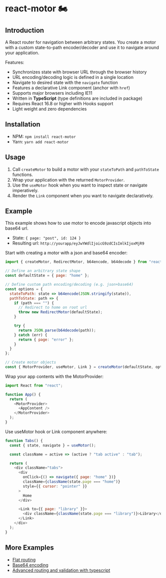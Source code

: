 # react-motor 🏍

## Introduction

A React router for navigation between arbitrary states. You create a motor with a custom state-to-path encoder/decoder and use it to navigate around your application.

Features:
* Synchronizes state with browser URL through the browser history
* URL encoding/decoding logic is defined in a single location
* Navigate to desired state with the `navigate` function
* Features a declarative Link component (anchor with `href`)
* Supports major browsers including IE11
* Written in **TypeScript** (type definitions are included in package)
* Requires React 16.8 or higher with Hooks support
* Light weight and zero dependencies 

## Installation

* NPM: `npm install react-motor`
* Yarn: `yarn add react-motor`

## Usage

1. Call `createMotor` to build a motor with your `stateToPath` and `pathToState` functions.
2. Wrap your application with the returned `MotorProvider`.
3. Use the `useMotor` hook when you want to inspect state or navigate imperatively.
4. Render the `Link` component when you want to navigate declaratively.

## Example

This example shows how to use motor to encode javascript objects into base64 url.

- State: `{ page: "post", id: 124 }`
- Resulting url: `http://yourapp/eyJwYWdlIjoicG9zdCIsImlkIjoxMjR9`

Start with creating a motor with a json and base64 encoder:

```javascript
import { createMotor, RedirectMotor, b64encode, b64decode } from "react-motor";

// Define an arbitrary state shape
const defaultState = { page: "home" };

// Define custom path encoding/decoding (e.g. json+base64)
const options = {
  stateToPath: state => b64encode(JSON.stringify(state)),
  pathToState: path => {
    if (path === "") {
      // Redirect to home on root url
      throw new RedirectMotor(defaultState);
    }

    try {
      return JSON.parse(b64decode(path));
    } catch (err) {
      return { page: "error" };
    }
  }
};

// Create motor objects
const { MotorProvider, useMotor, Link } = createMotor(defaultState, options);
```

Wrap your app contents with the MotorProvider:
```javascript
import React from "react";

function App() {
  return (
    <MotorProvider>
      <AppContent />
    </MotorProvider>
  );
}
```

Use useMotor hook or Link component anywhere:
```javascript
function Tabs() {
  const { state, navigate } = useMotor();

  const className = active => (active ? "tab active" : "tab");

  return (
    <div className="tabs">
      <div
        onClick={() => navigate({ page: "home" })}
        className={className(state.page === "home")}
        style={{ cursor: "pointer" }}
      >
        Home
      </div>

      <Link to={{ page: "library" }}>
        <div className={className(state.page === "library")}>Library</div>
      </Link>
    </div>
  );
}
```

## More Examples

* [Flat routing](https://codesandbox.io/s/rloy1jxlmp)
* [Base64 encoding](https://codesandbox.io/s/015y8non70)
* [Advanced routing and validation with typescript](https://codesandbox.io/s/r0ljzqqp8n)

